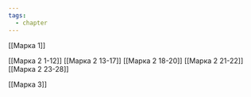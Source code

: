 ```yaml
---
tags:
  - chapter
---
```

[[Марка 1]]

[[Марка 2 1-12]]
[[Марка 2 13-17]]
[[Марка 2 18-20]]
[[Марка 2 21-22]]
[[Марка 2 23-28]]

[[Марка 3]]
